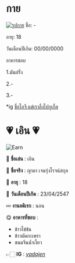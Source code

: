 # กาย
[![รูปกาย](https://cdn.discordapp.com/attachments/1009828568165011652/1010907332147941426/unknown.png)](https://www.google.co.th/webhp?tab=rw)
ชื่อ: -

อายุ: 18

วันเดือนปีเกิด: 00/00/0000

อาหารชอบ

1.มันฝรั่ง

2.-

3.-

*ig  [ชื่อไอจี แต่เราลิ้งไปกูเกิ้ล](https://www.google.co.th/webhp?tab=rw)

# 💗 เอิน 💗
![Earn](https://media.discordapp.net/attachments/874583821360705567/1010963947744133151/772C60A8-4CE7-4011-AAA9-A394D03D3151.jpg?width=427&height=569)

📛 **ชื่อเล่น** : เอิน

💯 **ชื่อจริง** : ญาดา เจนรุ่งโรจน์สกุล

🔞 **อายุ** : 18

🎉 **วันเดือนปีเกิด** : 23/04/2547

💤 **งานอดิเรก** : นอน

😋 **อาหารที่ชอบ** : 
* ข้าวไข่ข้น
* ข้าวผัดกะเพรา
* ขนมจีนน้ำเงี้ยว

👉🏻 **IG** : *[yadajen](https://instagram.com/yadajen?igshid=YmMyMTA2M2Y=)*

